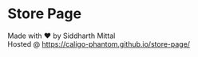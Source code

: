 # Store Page
Made with :heart: by Siddharth Mittal <br>
Hosted @ https://caligo-phantom.github.io/store-page/
